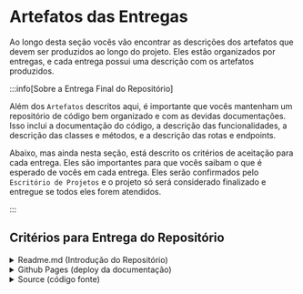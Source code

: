 # Artefatos das Entregas

Ao longo desta seção vocês vão encontrar as descrições dos artefatos que devem ser produzidos ao longo do projeto. Eles estão organizados por entregas, e cada entrega possui uma descrição com os artefatos produzidos.

:::info[Sobre a Entrega Final do Repositório]

Além dos `Artefatos` descritos aqui, é importante que vocês mantenham um repositório de código bem organizado e com as devidas documentações. Isso inclui a documentação do código, a descrição das funcionalidades, a descrição das classes e métodos, e a descrição das rotas e endpoints.

Abaixo, mas ainda nesta seção, está descrito os critérios de aceitação para cada entrega. Eles são importantes para que vocês saibam o que é esperado de vocês em cada entrega. Eles serão confirmados pelo `Escritório de Projetos` e o projeto só será considerado finalizado e entregue se todos eles forem atendidos.

:::

## Critérios para Entrega do Repositório


<details> 
<summary mdxType="summary">Readme.md (Introdução do Repositório)</summary>

  - [***Crítico***] Apresenta a estrutura do projeto (como as demais pastas estão organizadas)?
  - [***Crítico***] Apresenta instruções claras de como executar o projeto e a documentação?
  - Apresenta o objetivo do projeto?
  - Apresenta os integrantes da equipe de desenvolvimento?
  - Apresenta o link do Linkdin ou Github dos integrantes da equipe?
  - Apresenta a licença Inteli do projeto (CC-0)?	
  - Apresenta os dados dos integrantes da equipe, o nome da equipe e o nome do Inteli na seção de licensa do projeto?
  - Possui um link para o Github Pages onde a documentação pode ser localizada? 
</details>

<details> 
<summary mdxType="summary">Github Pages (deploy da documentação)</summary>
  - [***Crítico***] Apresenta uma estrutura dividida por Sprints?
  - [***Crítico***] Apresenta o projeto da documentação completa (docusaurus)?
  - [***Crítico***] Tem um link para todas as apresentações realizadas nas Sprints?
  - [***Crítico***] Apresenta um vídeo final com a demonstração da prova de conceito implementada?

</details> 

<details> 
<summary mdxType="summary">Source (código fonte)</summary>

  - [***Crítico***] Apresenta o diretório de código fonte na raiz do projeto?
  - Apresenta o código fonte completo dentro do diretório de código fonte?
  - Apresenta o arquivo de configuração do projeto (package.json, requirements.txt, etc)?
  - Apresenta a separação de código fonte por módulos?
  - Apresenta o código fonte do robô (módulo embarcado)?

</details> 